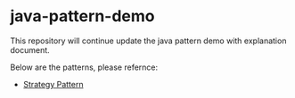 java-pattern-demo
=================

This repository will continue update the java pattern demo with explanation document.

Below are the patterns, please refernce:
* [Strategy Pattern](https://github.com/sgyyz/java-pattern-demo/blob/master/java-pattern-docs/strategy-pattern.md)
